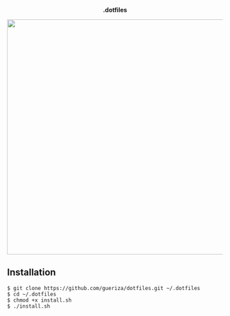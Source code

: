 <p align="center"><strong>.dotfiles</strong></p>
<p align="center"><img src="https://cl.ly/sxJ0/1.png" height="550"></p>

## Installation 

```
$ git clone https://github.com/gueriza/dotfiles.git ~/.dotfiles
$ cd ~/.dotfiles
$ chmod +x install.sh
$ ./install.sh
```
